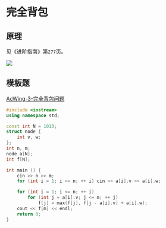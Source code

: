 # 完全背包

## 原理

见《进阶指南》第`277`页。

![](/algorithm-blog/img/0038.bmp)

## 模板题

[AcWing-3-完全背包问题](https://www.acwing.com/problem/content/3/)

```cpp
#include <iostream>
using namespace std;

const int N = 1010;
struct node {
    int v, w;
};
int n, m;
node a[N];
int f[N];

int main () {
    cin >> n >> m;
    for (int i = 1; i <= n; ++ i) cin >> a[i].v >> a[i].w;

    for (int i = 1; i <= n; ++ i)
        for (int j = a[i].v; j <= m; ++ j)
            f[j] = max(f[j], f[j - a[i].v] + a[i].w);
    cout << f[m] << endl;
    return 0;
}
```

